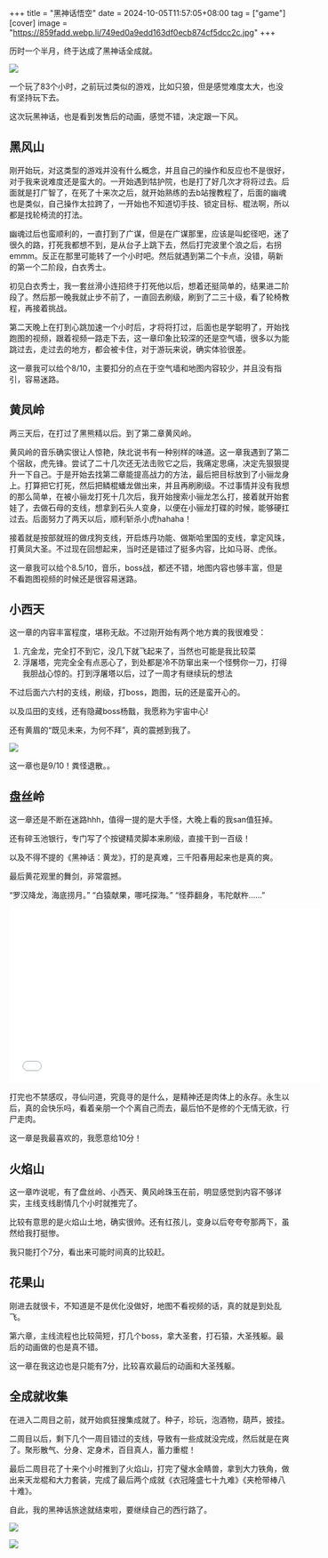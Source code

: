 +++
title = "黑神话悟空"
date = 2024-10-05T11:57:05+08:00
tag = ["game"]
[cover]
image = "https://859fadd.webp.li/749ed0a9edd163df0ecb874cf5dcc2c.jpg"
+++

历时一个半月，终于达成了黑神话全成就。

![](https://859fadd.webp.li/d4b0f1c737ba255d28aa98474ceaae4.png)

一个玩了83个小时，之前玩过类似的游戏，比如只狼，但是感觉难度太大，也没有坚持玩下去。

这次玩黑神话，也是看到发售后的动画，感觉不错，决定跟一下风。

## 黑风山

刚开始玩，对这类型的游戏并没有什么概念，并且自己的操作和反应也不是很好，对于我来说难度还是蛮大的。一开始遇到牯护院，也是打了好几次才将将过去。后面就是打广智了，在死了十来次之后，就开始熟练的去b站搜教程了，后面的幽魂也是类似，自己操作太拉跨了，一开始也不知道切手技、锁定目标、棍法啊，所以都是找轮椅流的打法。

幽魂过后也蛮顺利的，一直打到了广谋，但是在广谋那里，应该是叫蛇径吧，迷了很久的路，打死我都想不到，是从台子上跳下去，然后打完波里个浪之后，右拐emmm。反正在那里可能转了一个小时吧。然后就遇到第二个卡点，没错，萌新的第一个二阶段，白衣秀士。

初见白衣秀士，我一套丝滑小连招终于打死他以后，想着还挺简单的，结果进二阶段了。然后那一晚我就止步不前了，一直回去刷级，刷到了二三十级，看了轮椅教程，再接着挑战。

第二天晚上在打到心跳加速一个小时后，才将将打过，后面也是学聪明了，开始找跑图的视频，跟着视频一路走下去，这一章印象比较深的还是空气墙，很多以为能跳过去，走过去的地方，都会被卡住，对于游玩来说，确实体验很差。

这一章我可以给个8/10，主要扣分的点在于空气墙和地图内容较少，并且没有指引，容易迷路。

## 黄凤岭

两三天后，在打过了黑熊精以后。到了第二章黄风岭。

黄风岭的音乐确实很让人惊艳，陕北说书有一种别样的味道。这一章我遇到了第二个宿敌，虎先锋。尝试了二十几次还无法击败它之后，我痛定思痛，决定先狠狠提升一下自己。于是开始去找第二章能提高战力的方法，最后把目标放到了小骊龙身上。打算把它打死，然后把鳞棍蟠龙做出来，并且再刷刷级。不过事情并没有我想的那么简单，在被小骊龙打死十几次后，我开始搜索小骊龙怎么打，接着就开始套娃了，去做石母的支线，想拿到石头人变身，以便在小骊龙打碟的时候，能够硬扛过去。后面努力了两天以后，顺利斩杀小虎hahaha！

接着就是按部就班的做戌狗支线，开启炼丹功能、做斯哈里国的支线，拿定风珠，打黄凤大圣。不过现在回想起来，当时还是错过了挺多内容，比如马哥、虎伥。

这一章我可以给个8.5/10，音乐，boss战，都还不错，地图内容也够丰富，但是不看跑图视频的时候还是很容易迷路。

## 小西天

这一章的内容丰富程度，堪称无敌。不过刚开始有两个地方粪的我很难受：

1. 亢金龙，完全打不到它，没几下就飞起来了，当然也可能是我比较菜
2. 浮屠塔，完完全全有点恶心了，到处都是冷不防窜出来一个怪劈你一刀，打得我胆战心惊的。打到浮屠塔以后，过了一周才有继续玩的想法

不过后面六六村的支线，刷级，打boss，跑图，玩的还是蛮开心的。

以及瓜田的支线，还有隐藏boss杨戬，我愿称为宇宙中心!

还有黄眉的“既见未来，为何不拜”，真的震撼到我了。

![](https://859fadd.webp.li/a8ed74fba8377e71c7f9ff71fe7960f.jpg)

这一章也是9/10！粪怪退散。。

## 盘丝岭

这一章还是不断在迷路hhh，值得一提的是大手怪，大晚上看的我san值狂掉。

还有碎玉池银行，专门写了个按键精灵脚本来刷级，直接干到一百级！

以及不得不提的《黑神话：黄龙》，打的是真难，三千阳春用起来也是真的爽。

最后黄花观里的舞剑，非常震撼。

“罗汉降龙，海底捞月。” “白猿献果，哪吒探海。” “怪莽翻身，韦陀献杵……”

<iframe width="560" height="315" src="//player.bilibili.com/player.html?isOutside=true&aid=113033389080891&bvid=BV1CKsxewEEn&cid=25602952732&p=1" scrolling="no" border="0" frameborder="no" framespacing="0" allowfullscreen="true"></iframe>

打完也不禁感叹，寻仙问道，究竟寻的是什么，是精神还是肉体上的永存。永生以后，真的会快乐吗，看着亲朋一个个离自己而去，最后怕不是修的个无情无欲，行尸走肉。

这一章是我最喜欢的，我愿意给10分！

## 火焰山

这一章咋说呢，有了盘丝岭、小西天、黄风岭珠玉在前，明显感觉到内容不够详实，主线支线剧情几个小时就推完了。

比较有意思的是火焰山土地，确实很帅。还有红孩儿，变身以后夸夸夸那两下，虽然给我打挺惨。

我只能打个7分，看出来可能时间真的比较赶。

## 花果山

刚进去就很卡，不知道是不是优化没做好，地图不看视频的话，真的就是到处乱飞。

第六章，主线流程也比较简短，打几个boss，拿大圣套，打石猿，大圣残躯。最后的动画做的也是真不错。

这一章在我这边也是只能有7分，比较喜欢最后的动画和大圣残躯。

## 全成就收集

在进入二周目之前，就开始疯狂搜集成就了。种子，珍玩，泡酒物，葫芦，披挂。

二周目以后，剩下几个一周目错过的支线，导致有一些成就没完成，然后就是在爽了。聚形散气、分身、定身术，百目真人，蓄力重棍！

最后二周目花了十来个小时推到了火焰山，打完了璧水金睛兽，拿到大力铁角，做出来天龙棍和大力套装，完成了最后两个成就《衣冠隆盛七十九难》《夹枪带棒八十难》。

自此，我的黑神话旅途就结束啦，要继续自己的西行路了。

![](https://859fadd.webp.li/82a988dc5414756eda605a2feb11935.jpg)

![](https://859fadd.webp.li/88b9e4b2a4b2fcae86a5f9cd58a4294.jpg)
